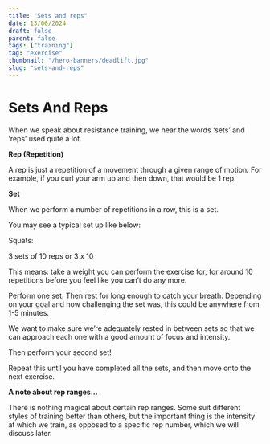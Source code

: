 ```yaml
---
title: "Sets and reps"
date: 13/06/2024
draft: false
parent: false
tags: ["training"]
tag: "exercise"
thumbnail: "/hero-banners/deadlift.jpg"
slug: "sets-and-reps"
---
```


# Sets And Reps

When we speak about resistance training, we hear the words ‘sets’ and ‘reps’ used quite a lot.

**Rep (Repetition)**

A rep is just a repetition of a movement through a given range of motion. For example, if you curl your arm up and then down, that would be 1 rep.

**Set**

When we perform a number of repetitions in a row, this is a set.

You may see a typical set up like below:

Squats:

3 sets of 10 reps or 3 x 10

This means: take a weight you can perform the exercise for, for around 10 repetitions before you feel like you can’t do any more.

Perform one set. Then rest for long enough to catch your breath. Depending on your goal and how challenging the set was, this could be anywhere from 1-5 minutes.

We want to make sure we’re adequately rested in between sets so that we can approach each one with a good amount of focus and intensity.

Then perform your second set!

Repeat this until you have completed all the sets, and then move onto the next exercise.

**A note about rep ranges…**

There is nothing magical about certain rep ranges. Some suit different styles of training better than others, but the important thing is the intensity at which we train, as opposed to a specific rep number, which we will discuss later.
